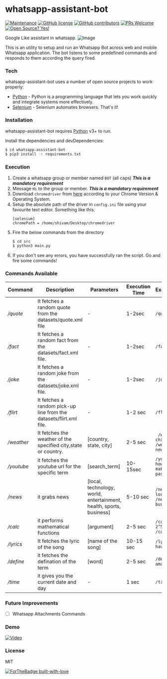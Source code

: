 # whatsapp-assistant-bot
[![Maintenance](https://img.shields.io/badge/Maintained%3F-no-red.svg)](https://bitbucket.org/lbesson/ansi-colors) [![GitHub license](https://img.shields.io/github/license/o-x-y-g-e-n/whatsapp-assistant-bot)](https://github.com/o-x-y-g-e-n/whatsapp-assistant-bot/blob/master/LICENSE) [![GitHub contributors](https://img.shields.io/github/contributors/o-x-y-g-e-n/whatsapp-assistant-bot)](https://GitHub.com/o-x-y-g-e-n/whatsapp-assistant-bot/graphs/contributors/) [![PRs Welcome](https://img.shields.io/badge/PRs-welcome-brightgreen.svg?style=flat-square)](http://makeapullrequest.com) [![Open Source? Yes!](https://badgen.net/badge/Open%20Source%20%3F/Yes%21/blue?icon=github)](https://github.com/o-x-y-g-e-n/badges/)

Google Like assistant in whatsapp.
![Image](https://i.ibb.co/mDDKdrT/undraw-chat-bot-kli5.png)

This is an utility to setup and run an Whatsapp Bot across web and mobile Whatsapp application. The bot listens to some predefined commands and responds to them according the query fired.

### Tech

whatsapp-assistant-bot uses a number of open source projects to work properly:

* [Python] - Python is a programming language that lets you work quickly
and integrate systems more effectively.
* [Selenium] - Selenium automates browsers. That's it!


### Installation

whatsapp-assistant-bot requires [Python](https://www.python.org/downloads/release/python-380/) v3+ to run.

Install the dependencies and devDependencies:

```sh
$ cd whatsapp-assistant-bot
$ pip3 install -r requirements.txt 
```

### Execution
1. Create a whatsapp group or member named `BOT` (all caps) ***This is a mandatory requirement***
2. Message `Hi` to the group or member. ***This is a mandatory requirement***
3. Download `chromedriver` from [here](https://chromedriver.chromium.org/downloads) according to your Chrome Version & Operating System.
4. Setup the absolute path of the driver in `config.ini` file using your favourite text editor. Something like this.
    ```
    [selenium]
    chromePath = /home/shivam/Desktop/chromedriver
    ```
5. Fire the below commands from the directory
    ```sh
    $ cd src
    $ python3 main.py
    ```
6. If you don't see any errors, you have successfully ran the script. Go and fire some commands!
 
### Commands Available
| Command  | Description  | Parameters  | Execution Time  | Examples |
|---|---|---|---|---|
| */quote*  | It fetches a random quote from the datasets/quote.xml file  | -  | 1-2sec | ```/quote``` |
| */fact*  | It fetches a random fact from the datasets/fact.xml file.  |  - | 1-2sec  | ```/fact``` |
| */joke*  |  It fetches a random joke from the datasets/joke.xml file.  |  - | 1-2sec  | ```/joke``` |
| */flirt*  | It fetches a random pick-up line from the datasets/flirt.xml file.  | -  |  1-2 sec  | ```/flirt``` |
| */weather*  | It fetches the weather of the specified city,state or country.  | [country, state, city] |  2-5 sec | ``` /weather china, /weather newyork``` |
|  */youtube* | it fetches the youtube url for the specific term  | [search_term]  | 10-15sec  | ```/youtube how to make pasta```|
| */news*  | it grabs news  | [local, technology, world, entertainment, health, sports, business]  |  5-10 sec | ```/news local, /news business``` |
| */calc*  | it performs mathematical functions  | [argument]  | 2-5 sec  | ```/calc 2^5, /calc 2+5``` |
| */lyrics*  | It fetches the lyric of the song  | [name of the song]  | 10-15 sec  |``` /lyrics havana ``` |
|  */define* | it fetches the defination of the term  | [word]  | 2-5 sec  | ```/define amazing``` |
| */time*| it gives you the current date and day| - | 1 sec | ```/time``` |

### Future Improvements
- [ ] Whatsapp Attachments Commands 

### Demo
[![Video](https://img.youtube.com/vi/PsA2EJ45YZc/0.jpg)](https://youtu.be/PsA2EJ45YZc)


### License
MIT


[![ForTheBadge built-with-love](http://ForTheBadge.com/images/badges/built-with-love.svg)](https://GitHub.com/o-x-y-g-e-n/)

[//]: # (These are reference links used in the body of this note and get stripped out when the markdown processor does its job. There is no need to format nicely because it shouldn't be seen. Thanks SO - http://stackoverflow.com/questions/4823468/store-comments-in-markdown-syntax)


   [Python]: <https://www.python.org/>
   [Selenium]: <https://www.selenium.dev/>
   [Chrome]: <https://www.google.com/intl/en_in/chrome/>